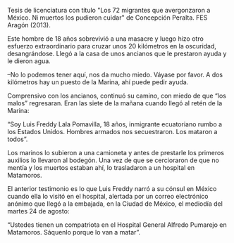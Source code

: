 <p>Tesis de licenciatura con título "Los 72 migrantes que avergonzaron a México. Ni muertos los pudieron cuidar" de Concepción Peralta. FES Aragón (2013).</p>
<p>Este hombre de 18 años sobrevivió a una masacre y luego hizo otro esfuerzo extraordinario para cruzar unos 20 kilómetros en la oscuridad, desangrándose. Llegó a la casa de unos ancianos que le prestaron ayuda y le dieron agua.</p>
<p>–No lo podemos tener aquí, nos da mucho miedo. Váyase por favor. A dos kilómetros hay un puesto de la Marina, ahí puede pedir ayuda.</p>
<p>Comprensivo con los ancianos, continuó su camino, con miedo de que “los malos” regresaran. Eran las siete de la mañana cuando llegó al retén de la Marina:</p>
<p>“Soy Luis Freddy Lala Pomavilla, 18 años, inmigrante ecuatoriano rumbo a los Estados Unidos. Hombres armados nos secuestraron. Los mataron a todos”.</p>
<p>Los marinos lo subieron a una camioneta y antes de prestarle los primeros auxilios lo llevaron al bodegón. Una vez de que se cercioraron de que no mentía y los muertos estaban ahí, lo trasladaron a un hospital en Matamoros.</p>
<p>El anterior testimonio es lo que Luis Freddy narró a su cónsul en México cuando ella lo visitó en el hospital, alertada por un correo electrónico anónimo que llegó a la embajada, en la Ciudad de México, el mediodía del martes 24 de agosto:</p>
<p>“Ustedes tienen un compatriota en el Hospital General Alfredo Pumarejo en Matamoros. Sáquenlo porque lo van a matar”.</p>


